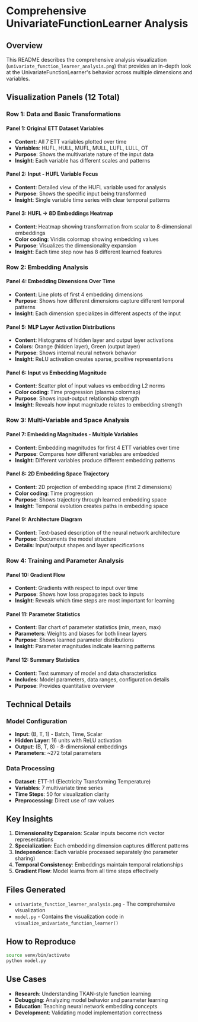 # Comprehensive UnivariateFunctionLearner Analysis

## Overview
This README describes the comprehensive analysis visualization (`univariate_function_learner_analysis.png`) that provides an in-depth look at the UnivariateFunctionLearner's behavior across multiple dimensions and variables.

## Visualization Panels (12 Total)

### Row 1: Data and Basic Transformations

#### Panel 1: Original ETT Dataset Variables
- **Content**: All 7 ETT variables plotted over time
- **Variables**: HUFL, HULL, MUFL, MULL, LUFL, LULL, OT
- **Purpose**: Shows the multivariate nature of the input data
- **Insight**: Each variable has different scales and patterns

#### Panel 2: Input - HUFL Variable Focus
- **Content**: Detailed view of the HUFL variable used for analysis
- **Purpose**: Shows the specific input being transformed
- **Insight**: Single variable time series with clear temporal patterns

#### Panel 3: HUFL → 8D Embeddings Heatmap
- **Content**: Heatmap showing transformation from scalar to 8-dimensional embeddings
- **Color coding**: Viridis colormap showing embedding values
- **Purpose**: Visualizes the dimensionality expansion
- **Insight**: Each time step now has 8 different learned features

### Row 2: Embedding Analysis

#### Panel 4: Embedding Dimensions Over Time
- **Content**: Line plots of first 4 embedding dimensions
- **Purpose**: Shows how different dimensions capture different temporal patterns
- **Insight**: Each dimension specializes in different aspects of the input

#### Panel 5: MLP Layer Activation Distributions
- **Content**: Histograms of hidden layer and output layer activations
- **Colors**: Orange (hidden layer), Green (output layer)
- **Purpose**: Shows internal neural network behavior
- **Insight**: ReLU activation creates sparse, positive representations

#### Panel 6: Input vs Embedding Magnitude
- **Content**: Scatter plot of input values vs embedding L2 norms
- **Color coding**: Time progression (plasma colormap)
- **Purpose**: Shows input-output relationship strength
- **Insight**: Reveals how input magnitude relates to embedding strength

### Row 3: Multi-Variable and Space Analysis

#### Panel 7: Embedding Magnitudes - Multiple Variables
- **Content**: Embedding magnitudes for first 4 ETT variables over time
- **Purpose**: Compares how different variables are embedded
- **Insight**: Different variables produce different embedding patterns

#### Panel 8: 2D Embedding Space Trajectory
- **Content**: 2D projection of embedding space (first 2 dimensions)
- **Color coding**: Time progression
- **Purpose**: Shows trajectory through learned embedding space
- **Insight**: Temporal evolution creates paths in embedding space

#### Panel 9: Architecture Diagram
- **Content**: Text-based description of the neural network architecture
- **Purpose**: Documents the model structure
- **Details**: Input/output shapes and layer specifications

### Row 4: Training and Parameter Analysis

#### Panel 10: Gradient Flow
- **Content**: Gradients with respect to input over time
- **Purpose**: Shows how loss propagates back to inputs
- **Insight**: Reveals which time steps are most important for learning

#### Panel 11: Parameter Statistics
- **Content**: Bar chart of parameter statistics (min, mean, max)
- **Parameters**: Weights and biases for both linear layers
- **Purpose**: Shows learned parameter distributions
- **Insight**: Parameter magnitudes indicate learning patterns

#### Panel 12: Summary Statistics
- **Content**: Text summary of model and data characteristics
- **Includes**: Model parameters, data ranges, configuration details
- **Purpose**: Provides quantitative overview

## Technical Details

### Model Configuration
- **Input**: (B, T, 1) - Batch, Time, Scalar
- **Hidden Layer**: 16 units with ReLU activation
- **Output**: (B, T, 8) - 8-dimensional embeddings
- **Parameters**: ~272 total parameters

### Data Processing
- **Dataset**: ETT-h1 (Electricity Transforming Temperature)
- **Variables**: 7 multivariate time series
- **Time Steps**: 50 for visualization clarity
- **Preprocessing**: Direct use of raw values

## Key Insights

1. **Dimensionality Expansion**: Scalar inputs become rich vector representations
2. **Specialization**: Each embedding dimension captures different patterns
3. **Independence**: Each variable processed separately (no parameter sharing)
4. **Temporal Consistency**: Embeddings maintain temporal relationships
5. **Gradient Flow**: Model learns from all time steps effectively

## Files Generated
- `univariate_function_learner_analysis.png` - The comprehensive visualization
- `model.py` - Contains the visualization code in `visualize_univariate_function_learner()`

## How to Reproduce
```bash
source venv/bin/activate
python model.py
```

## Use Cases
- **Research**: Understanding TKAN-style function learning
- **Debugging**: Analyzing model behavior and parameter learning
- **Education**: Teaching neural network embedding concepts
- **Development**: Validating model implementation correctness